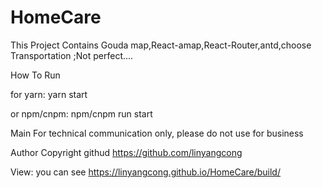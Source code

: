# HomeCare
This Project Contains Gouda map,React-amap,React-Router,antd,choose Transportation ;Not perfect....

How To Run

for yarn:
    yarn start 

or npm/cnpm:
    npm/cnpm run start

Main
For technical communication only, please do not use for business

Author
Copyright githud https://github.com/linyangcong

View:
you can see https://linyangcong.github.io/HomeCare/build/